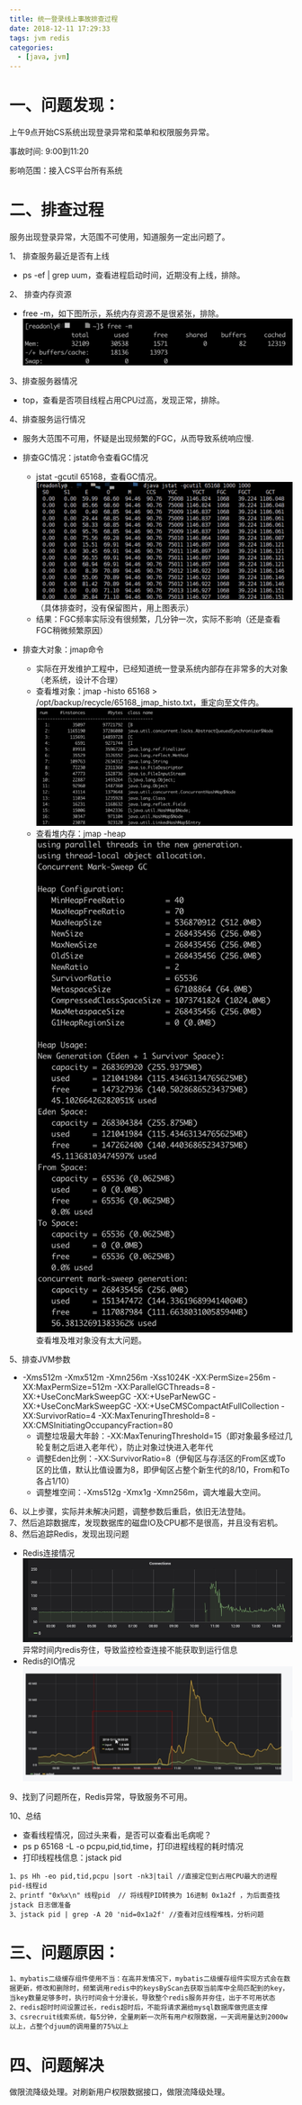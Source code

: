 ```yaml
---
title: 统一登录线上事故排查过程
date: 2018-12-11 17:29:33
tags: jvm redis
categories: 
  - [java, jvm]
---
```



# 一、问题发现：
上午9点开始CS系统出现登录异常和菜单和权限服务异常。 

事故时间: 9:00到11:20

影响范围：接入CS平台所有系统

<!--more-->    

# 二、排查过程
服务出现登录异常，大范围不可使用，知道服务一定出问题了。
    
1、 排查服务最近是否有上线
* ps -ef | grep uum，查看进程启动时间，近期没有上线，排除。

2、 排查内存资源
* free -m，如下图所示，系统内存资源不是很紧张，排除。
![redis-io](2018-12-11-统一登录线上事故排查过程/内存情况.png)

3、排查服务器情况
* top，查看是否项目线程占用CPU过高，发现正常，排除。

4、排查服务运行情况
* 服务大范围不可用，怀疑是出现频繁的FGC，从而导致系统响应慢.
* 排查GC情况：jstat命令查看GC情况
    * jstat -gcutil 65168，查看GC情况。
    ![redis-io](2018-12-11-统一登录线上事故排查过程/jstat-GC情况.png)
    （具体排查时，没有保留图片，用上图表示）
    * 结果：FGC频率实际没有很频繁，几分钟一次，实际不影响（还是查看FGC稍微频繁原因）

* 排查大对象：jmap命令
    * 实际在开发维护工程中，已经知道统一登录系统内部存在非常多的大对象（老系统，设计不合理）
    * 查看堆对象：jmap -histo 65168 > /opt/backup/recycle/65168_jmap_histo.txt，重定向至文件内。
    ![redis-io](2018-12-11-统一登录线上事故排查过程/jmap.png)
    * 查看堆内存：jmap -heap
    ![redis-io](2018-12-11-统一登录线上事故排查过程/jmap-heap.png)
    查看堆及堆对象没有太大问题。
    
5、排查JVM参数
* -Xms512m -Xmx512m -Xmn256m -Xss1024K -XX:PermSize=256m -XX:MaxPermSize=512m -XX:ParallelGCThreads=8 -XX:+UseConcMarkSweepGC -XX:+UseParNewGC -XX:+UseConcMarkSweepGC -XX:+UseCMSCompactAtFullCollection -XX:SurvivorRatio=4 -XX:MaxTenuringThreshold=8 -XX:CMSInitiatingOccupancyFraction=80    
    * 调整垃圾最大年龄：-XX:MaxTenuringThreshold=15（即对象最多经过几轮复制之后进入老年代），防止对象过快进入老年代
    * 调整Eden比例：-XX:SurvivorRatio=8（伊甸区与存活区的From区或To区的比值，默认比值设置为8，即伊甸区占整个新生代的8/10，From和To各占1/10）
    * 调整堆空间：-Xms512g -Xmx1g -Xmn256m，调大堆最大空间。

6、以上步骤，实际并未解决问题，调整参数后重启，依旧无法登陆。  
7、然后追踪数据库，发现数据库的磁盘IO及CPU都不是很高，并且没有宕机。   
8、然后追踪Redis，发现出现问题
* Redis连接情况 
![redis-connect](2018-12-11-统一登录线上事故排查过程/redis-connect.jpg)
异常时间内redis夯住，导致监控检查连接不能获取到运行信息
* Redis的IO情况
![redis-io](2018-12-11-统一登录线上事故排查过程/redis-io.jpg)

9、找到了问题所在，Redis异常，导致服务不可用。

10、总结
* 查看线程情况，回过头来看，是否可以查看出毛病呢？
* ps p 65168 -L -o pcpu,pid,tid,time，打印进程线程的耗时情况
* 打印线程栈信息：jstack pid 

```
1、ps Hh -eo pid,tid,pcpu |sort -nk3|tail //直接定位到占用CPU最大的进程pid-线程id
2、printf "0x%x\n" 线程pid  // 将线程PID转换为 16进制 0x1a2f ，为后面查找 jstack 日志做准备
3、jstack pid | grep -A 20 'nid=0x1a2f' //查看对应线程堆栈，分析问题
```





# 三、问题原因：
    1、mybatis二级缓存组件使用不当：在高并发情况下，mybatis二级缓存组件实现方式会在数据更新，修改和删除时，频繁调用redis中的keysByScan去获取当前库中全局匹配到的key，当key数量足够多时，执行时间会十分漫长，导致整个redis服务并夯住，出于不可用状态
    2、redis超时时间设置过长，redis超时后，不能将请求漏给mysql数据库做兜底支撑
    3、csrecruit线索系统，每5分钟，全量刷新一次所有用户权限数据，一天调用量达到2000w以上，占整个djuum的调用量的75%以上 


# 四、问题解决
做限流降级处理。对刷新用户权限数据接口，做限流降级处理。


